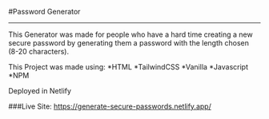 #Password Generator
<hr>
This Generator was made for people who have a hard time creating a new secure password by generating them a password with the length chosen (8-20 characters).

This Project was made using:
*HTML
*TailwindCSS
*Vanilla 
*Javascript 
*NPM

Deployed in Netlify


###Live Site: https://generate-secure-passwords.netlify.app/
